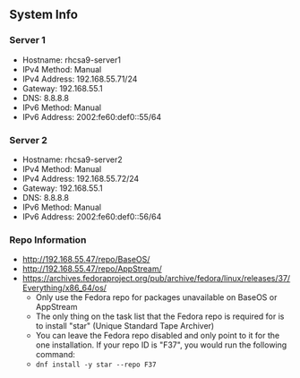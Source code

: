 ## System Info

### Server 1
- Hostname: rhcsa9-server1
- IPv4 Method: Manual
- IPv4 Address: 192.168.55.71/24
- Gateway: 192.168.55.1
- DNS: 8.8.8.8
- IPv6 Method: Manual
- IPv6 Address: 2002:fe60:def0::55/64

### Server 2
- Hostname: rhcsa9-server2
- IPv4 Method: Manual
- IPv4 Address: 192.168.55.72/24
- Gateway: 192.168.55.1
- DNS: 8.8.8.8
- IPv6 Method: Manual
- IPv6 Address: 2002:fe60:def0::56/64

### Repo Information
- http://192.168.55.47/repo/BaseOS/
- http://192.168.55.47/repo/AppStream/
- https://archives.fedoraproject.org/pub/archive/fedora/linux/releases/37/Everything/x86_64/os/
  - Only use the Fedora repo for packages unavailable on BaseOS or AppStream
  - The only thing on the task list that the Fedora repo is required for is to install "star" (Unique Standard Tape Archiver)
  - You can leave the Fedora repo disabled and only point to it for the one installation. If your repo ID is "F37", you would run the following command:
  - `dnf install -y star --repo F37`